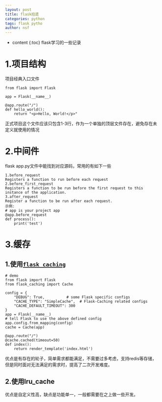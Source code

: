 ```yaml
---
layout: post
title: flask拾遗
categories: python
tags: flask pytho
author: nsf
---
```


* content
{:toc}
flask学习的一些记录




# 1.项目结构

项目经典入口文件

```
from flask import Flask

app = Flask(__name__)

@app.route("/")
def hello_world():
    return "<p>Hello, World!</p>"
```

正式项目这个文件应该只包含1-3行，作为一个单独的顶层文件存在，避免存在未定义就使用的情况

# 2.中间件

flask app.py文件中能找到对应源码，常用的有如下一些

```
1.before_request
Registers a function to run before each request
2.before_first_request
Registers a function to be run before the first request to this instance of the application.
3.after_request
Register a function to be run after each request.
示例:
# app is your project app
@app.before_request
def process():
    print('test')
```

# 3.缓存

## 1.使用[`flask_caching`](https://flask-caching.readthedocs.io/en/latest/)

```
# demo
from flask import Flask
from flask_caching import Cache

config = {
    "DEBUG": True,          # some Flask specific configs
    "CACHE_TYPE": "SimpleCache",  # Flask-Caching related configs
    "CACHE_DEFAULT_TIMEOUT": 300
}
app = Flask(__name__)
# tell Flask to use the above defined config
app.config.from_mapping(config)
cache = Cache(app)

@app.route("/")
@cache.cached(timeout=50)
def index():
    return render_template('index.html')

```

优点是有存在的轮子，简单需求都能满足，不需要过多考虑，支持redis等存储，但是同时面对无法满足的需求时，提高了二次开发难度。

## 2.使用lru_cache

优点是自定义性高，缺点是功能单一，一般都需要在之上做一些开发。